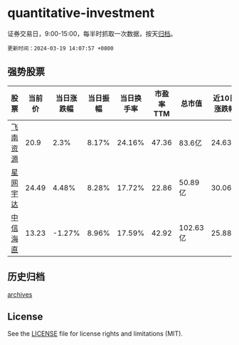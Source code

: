 # quantitative-investment

证券交易日，9:00-15:00，每半时抓取一次数据，按天[归档](archives)。

`更新时间：2024-03-19 14:07:57 +0800`

## 强势股票

|股票|当前价|当日涨跌幅|当日振幅|当日换手率|市盈率TTM|总市值|近10日涨跌幅|
|----|----|----|----|----|----|----|----|
|[飞南资源](https://xueqiu.com/S/SZ301500)|20.9|2.3%|8.17%|24.16%|47.36|83.6亿|24.63%|
|[星网宇达](https://xueqiu.com/S/SZ002829)|24.49|4.48%|8.28%|17.72%|22.86|50.89亿|30.06%|
|[中信海直](https://xueqiu.com/S/SZ000099)|13.23|-1.27%|8.96%|17.59%|42.92|102.63亿|25.88%|

## 历史归档

[archives](archives)

## License

See the [LICENSE](LICENSE) file for license rights and limitations (MIT).